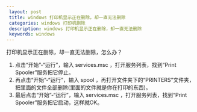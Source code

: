```yaml
---
 layout: post
 title: windows 打印机显示正在删除，却一直无法删除
 categories: windows 打印机删除
 description: windows 打印机显示正在删除，却一直无法删除
 keywords: windows
---
```


打印机显示正在删除，却一直无法删除，怎么办？
1. 点击“开始”-“运行”，输入 services.msc ，打开服务列表，找到“Print Spooler”服务把它停止。
2. 再点击“开始”-“运行”，输入 spool ，再打开文件夹下的“PRINTERS”文件夹，把里面的文件全部删除(里面的文件就是你在打印的东西)。
3. 最后点击“开始”-“运行”，输入 services.msc ，打开服务列表，找到“Print Spooler”服务把它启动，这样就OK。
